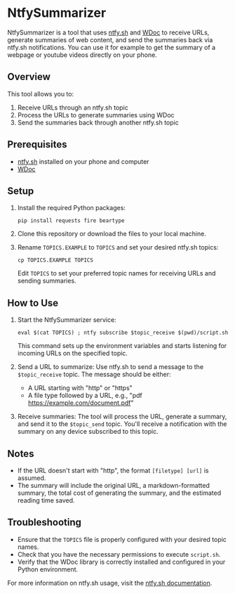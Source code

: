 # NtfySummarizer

NtfySummarizer is a tool that uses [ntfy.sh](ntfy.sh) and [WDoc](https://github.com/thiswillbeyourgithub/WDoc) to receive URLs, generate summaries of web content, and send the summaries back via ntfy.sh notifications. You can use it for example to get the summary of a webpage or youtube videos directly on your phone.

## Overview

This tool allows you to:
1. Receive URLs through an ntfy.sh topic
2. Process the URLs to generate summaries using WDoc
3. Send the summaries back through another ntfy.sh topic

## Prerequisites
- [ntfy.sh](https://ntfy.sh) installed on your phone and computer
- [WDoc](https://github.com/thiswillbeyourgithub/WDoc/)

## Setup

1. Install the required Python packages:
   ```
   pip install requests fire beartype
   ```

2. Clone this repository or download the files to your local machine.

3. Rename `TOPICS.EXAMPLE` to `TOPICS` and set your desired ntfy.sh topics:
   ```
   cp TOPICS.EXAMPLE TOPICS
   ```
   Edit `TOPICS` to set your preferred topic names for receiving URLs and sending summaries.

## How to Use

1. Start the NtfySummarizer service:
   ```
   eval $(cat TOPICS) ; ntfy subscribe $topic_receive $(pwd)/script.sh
   ```
   This command sets up the environment variables and starts listening for incoming URLs on the specified topic.

2. Send a URL to summarize:
   Use ntfy.sh to send a message to the `$topic_receive` topic. The message should be either:
   - A URL starting with "http" or "https"
   - A file type followed by a URL, e.g., "pdf https://example.com/document.pdf"

3. Receive summaries:
   The tool will process the URL, generate a summary, and send it to the `$topic_send` topic. You'll receive a notification with the summary on any device subscribed to this topic.

## Notes

- If the URL doesn't start with "http", the format `[filetype] [url]` is assumed.
- The summary will include the original URL, a markdown-formatted summary, the total cost of generating the summary, and the estimated reading time saved.

## Troubleshooting

- Ensure that the `TOPICS` file is properly configured with your desired topic names.
- Check that you have the necessary permissions to execute `script.sh`.
- Verify that the WDoc library is correctly installed and configured in your Python environment.

For more information on ntfy.sh usage, visit the [ntfy.sh documentation](https://ntfy.sh/docs/).
